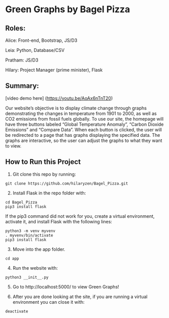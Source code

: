 # Green Graphs by Bagel Pizza

## Roles:

Alice: Front-end, Bootstrap, JS/D3

Leia: Python, Database/CSV

Pratham: JS/D3

Hilary: Project Manager (prime minister), Flask

## Summary:

[video demo here] (https://youtu.be/AoAx6nTnT20)

Our website’s objective is to display climate change through graphs demonstrating the changes in temperature from 1901 to 2000, as well as CO2 emissions from fossil fuels globally. To use our site, the homepage will have three buttons labeled “Global Temperature Anomaly”, “Carbon Dioxide Emissions” and “Compare Data”. When each button is clicked, the user will be redirected to a page that has graphs displaying the specified data. The graphs are interactive, so the user can adjust the graphs to what they want to view.

## How to Run this Project

1. Git clone this repo by running:

```
git clone https://github.com/hilaryzen/Bagel_Pizza.git
```

2. Install Flask in the repo folder with:

```
cd Bagel_Pizza
pip3 install flask
```

If the pip3 command did not work for you, create a virtual environment, activate it, and install Flask with the following lines:

```
python3 -m venv myvenv
. myvenv/bin/activate
pip3 install flask
```

3. Move into the app folder.

```
cd app
```

4. Run the website with:

```
python3 __init__.py
```

5. Go to http://localhost:5000/ to view Green Graphs!

6. After you are done looking at the site, if you are running a virtual environment you can close it with:

```
deactivate
```
